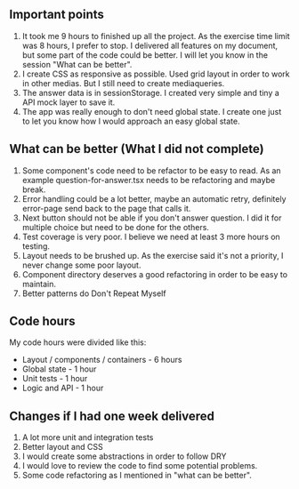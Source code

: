 ## Important points
1. It took me 9 hours to finished up all the project. As the exercise time limit was 8 hours, I prefer to stop. I delivered all features on my document, but some part of the code could be better. I will let you know in the session "What can be better".
2. I create CSS as responsive as possible. Used grid layout in order to work in other medias. But I still need to create mediaqueries.
3. The answer data is in sessionStorage. I created very simple and tiny a API mock layer to save it.
4. The app was really enough to don't need global state. I create one just to let you know how I would approach an easy global state. 

## What can be better (What I did not complete)

1. Some component's code need to be refactor to be easy to read. As an example question-for-answer.tsx needs to be refactoring and maybe break.
2. Error handling could be a lot better, maybe an automatic retry, definitely error-page send back to the page that calls it.
3. Next button should not be able if you don't answer question. I did it for multiple choice but need to be done for the others.
4. Test coverage is very poor. I believe we need at least 3 more hours on testing.
5. Layout needs to be brushed up. As the exercise said it's not a priority, I never change some poor layout.
6. Component directory deserves a good refactoring in order to be easy to maintain.
7. Better patterns do Don't Repeat Myself

## Code hours

My code hours were divided like this:

* Layout / components / containers - 6 hours
* Global state - 1 hour
* Unit tests - 1 hour
* Logic and API - 1 hour

## Changes if I had one week delivered  

1. A lot more unit and integration tests
2. Better layout and CSS
3. I would create some abstractions in order to follow DRY
4. I would love to review the code to find some potential problems.
5. Some code refactoring as I mentioned in "what can be better". 
